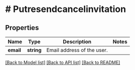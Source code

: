 # # Putresendcancelinvitation

## Properties

Name | Type | Description | Notes
------------ | ------------- | ------------- | -------------
**email** | **string** | Email address of the user. |

[[Back to Model list]](../../README.md#models) [[Back to API list]](../../README.md#endpoints) [[Back to README]](../../README.md)
